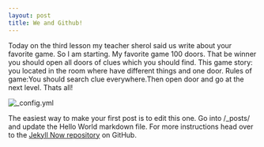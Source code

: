 ```yaml
---
layout: post
title: We and Github!
---
```

Today on the third lesson my teacher sherol said us write about your favorite game. 
So I am starting. My favorite game 100 doors. That be winner you should open all doors of clues which you should find. 
This game story: you located in the room where have different things and one door. 
Rules of game:You should search clue everywhere.Then open door and go at the next level. Thats all!

![_config.yml](https://d13yacurqjgara.cloudfront.net/users/50579/screenshots/1631047/scalacat.png)

The easiest way to make your first post is to edit this one. Go into /_posts/ and update the Hello World markdown file. For more instructions head over to the [Jekyll Now repository](https://github.com/barryclark/jekyll-now) on GitHub.

